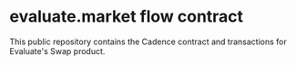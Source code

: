 # evaluate.market flow contract

This public repository contains the Cadence contract and transactions for Evaluate's Swap product.


